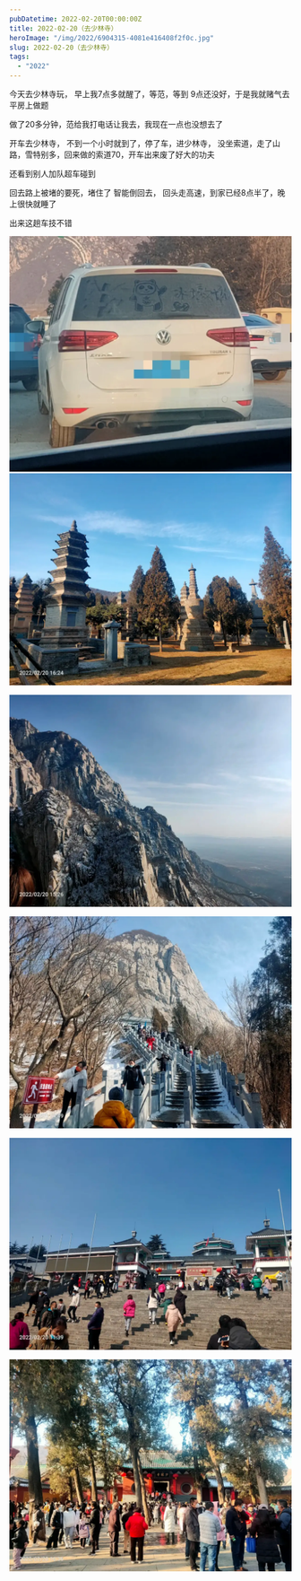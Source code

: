 ```yaml
---
pubDatetime: 2022-02-20T00:00:00Z
title: 2022-02-20（去少林寺）
heroImage: "/img/2022/6904315-4081e416408f2f0c.jpg"
slug: 2022-02-20（去少林寺）
tags:
  - "2022"
---
```


今天去少林寺玩， 早上我7点多就醒了，等范，等到 9点还没好，于是我就赌气去平房上做题

做了20多分钟，范给我打电话让我去，我现在一点也没想去了

开车去少林寺， 不到一个小时就到了，停了车，进少林寺， 没坐索道，走了山路，雪特别多，回来做的索道70，开车出来废了好大的功夫

还看到别人加队超车碰到

回去路上被堵的要死，堵住了
智能倒回去， 回头走高速，到家已经8点半了，晚上很快就睡了

出来这趟车技不错

![](../../../../public/img/2022/6904315-4081e416408f2f0c.jpg)
![](../../../../public/img/2022/6904315-96b36f191c6af2f1.jpg)

![](../../../../public/img/2022/6904315-8d251856364df6f4.jpg)

![](../../../../public/img/2022/6904315-08d9b28e13547b51.jpg)

![](../../../../public/img/2022/6904315-99b4c486309f25c0.jpg)

![](../../../../public/img/2022/6904315-3f0b12e495a8dd35.jpg)
